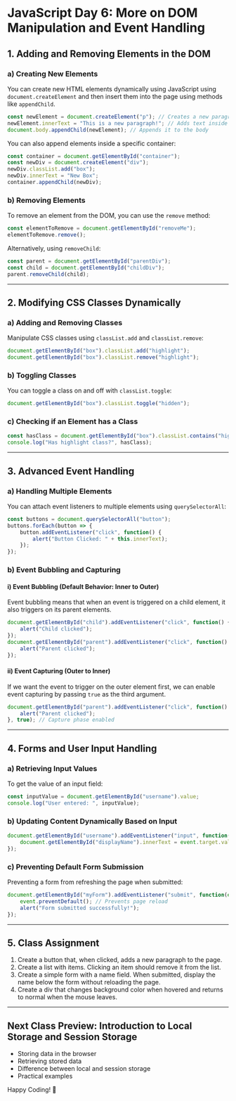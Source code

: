 # **JavaScript Day 6: More on DOM Manipulation and Event Handling**

## **1. Adding and Removing Elements in the DOM**
### **a) Creating New Elements**
You can create new HTML elements dynamically using JavaScript using `document.createElement` and then insert them into the page using methods like `appendChild`.
```js
const newElement = document.createElement("p"); // Creates a new paragraph element
newElement.innerText = "This is a new paragraph!"; // Adds text inside the paragraph
document.body.appendChild(newElement); // Appends it to the body
```
You can also append elements inside a specific container:
```js
const container = document.getElementById("container");
const newDiv = document.createElement("div");
newDiv.classList.add("box");
newDiv.innerText = "New Box";
container.appendChild(newDiv);
```

### **b) Removing Elements**
To remove an element from the DOM, you can use the `remove` method:
```js
const elementToRemove = document.getElementById("removeMe");
elementToRemove.remove();
```
Alternatively, using `removeChild`:
```js
const parent = document.getElementById("parentDiv");
const child = document.getElementById("childDiv");
parent.removeChild(child);
```

---

## **2. Modifying CSS Classes Dynamically**
### **a) Adding and Removing Classes**
Manipulate CSS classes using `classList.add` and `classList.remove`:
```js
document.getElementById("box").classList.add("highlight");
document.getElementById("box").classList.remove("highlight");
```
### **b) Toggling Classes**
You can toggle a class on and off with `classList.toggle`:
```js
document.getElementById("box").classList.toggle("hidden");
```
### **c) Checking if an Element has a Class**
```js
const hasClass = document.getElementById("box").classList.contains("highlight");
console.log("Has highlight class?", hasClass);
```

---

## **3. Advanced Event Handling**
### **a) Handling Multiple Elements**
You can attach event listeners to multiple elements using `querySelectorAll`:
```js
const buttons = document.querySelectorAll("button");
buttons.forEach(button => {
    button.addEventListener("click", function() {
        alert("Button Clicked: " + this.innerText);
    });
});
```

### **b) Event Bubbling and Capturing**
#### **i) Event Bubbling (Default Behavior: Inner to Outer)**
Event bubbling means that when an event is triggered on a child element, it also triggers on its parent elements.
```js
document.getElementById("child").addEventListener("click", function() {
    alert("Child clicked");
});
document.getElementById("parent").addEventListener("click", function() {
    alert("Parent clicked");
});
```
#### **ii) Event Capturing (Outer to Inner)**
If we want the event to trigger on the outer element first, we can enable event capturing by passing `true` as the third argument.
```js
document.getElementById("parent").addEventListener("click", function() {
    alert("Parent clicked");
}, true); // Capture phase enabled
```

---

## **4. Forms and User Input Handling**
### **a) Retrieving Input Values**
To get the value of an input field:
```js
const inputValue = document.getElementById("username").value;
console.log("User entered: ", inputValue);
```
### **b) Updating Content Dynamically Based on Input**
```js
document.getElementById("username").addEventListener("input", function(event) {
    document.getElementById("displayName").innerText = event.target.value;
});
```
### **c) Preventing Default Form Submission**
Preventing a form from refreshing the page when submitted:
```js
document.getElementById("myForm").addEventListener("submit", function(event) {
    event.preventDefault(); // Prevents page reload
    alert("Form submitted successfully!");
});
```

---

## **5. Class Assignment**
1. Create a button that, when clicked, adds a new paragraph to the page.
2. Create a list with items. Clicking an item should remove it from the list.
3. Create a simple form with a name field. When submitted, display the name below the form without reloading the page.
4. Create a div that changes background color when hovered and returns to normal when the mouse leaves.

---

## **Next Class Preview: Introduction to Local Storage and Session Storage**
- Storing data in the browser
- Retrieving stored data
- Difference between local and session storage
- Practical examples

Happy Coding! 🚀

